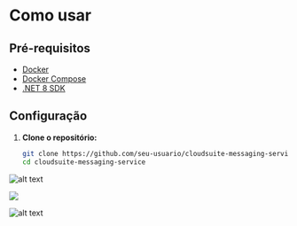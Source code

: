 # Como usar

## Pré-requisitos

- [Docker](https://www.docker.com/)
- [Docker Compose](https://docs.docker.com/compose/)
- [.NET 8 SDK](https://dotnet.microsoft.com/download/dotnet/8.0)

## Configuração

1. **Clone o repositório:**

   ```sh
   git clone https://github.com/seu-usuario/cloudsuite-messaging-service.git
   cd cloudsuite-messaging-service

![alt text](image.png)

![](image-1.png)

![alt text](image-2.png)

